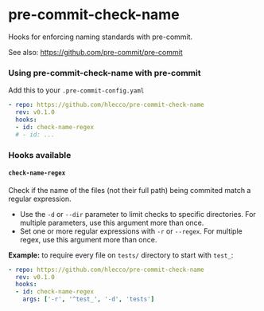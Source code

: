 pre-commit-check-name
=====================

Hooks for enforcing naming standards with pre-commit.

See also: https://github.com/pre-commit/pre-commit


### Using pre-commit-check-name with pre-commit

Add this to your `.pre-commit-config.yaml`

```yaml
- repo: https://github.com/hlecco/pre-commit-check-name
  rev: v0.1.0
  hooks:
  - id: check-name-regex
  # - id: ...
```

### Hooks available

#### `check-name-regex`
Check if the name of the files (not their full path) being commited match a regular expression.

  - Use the `-d` or `--dir` parameter to limit checks to specific directories.
  For multiple parameters, use this argument more than once.
  - Set one or more regular expressions with `-r` or `--regex`.
  For multiple regex, use this argument more than once.


**Example:** to require every file on `tests/` directory to start with `test_`:

```yaml
- repo: https://github.com/hlecco/pre-commit-check-name
  rev: v0.1.0
  hooks:
  - id: check-name-regex
    args: ['-r', '^test_', '-d', 'tests']
```
